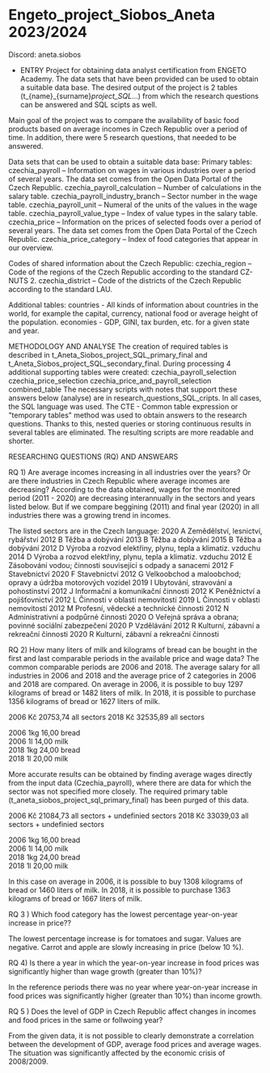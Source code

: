 # Engeto_project_Siobos_Aneta 2023/2024
Discord: aneta.siobos

- ENTRY 
Project for obtaining data analyst certification from ENGETO Academy.
The data sets that have been provided can be used to obtain a suitable data base. The desired output of the project is 2 tables (t_{name}_{surname}_project_SQL_...) from which the research questions can be answered and SQL scipts as well. 

Main goal of the project was to compare the availability of basic food products based on average incomes in Czech Republic over a period of time. In addition, there were 5 research questions, that needed to be answered.

Data sets that can be used to obtain a suitable data base:
Primary tables:
czechia_payroll – Information on wages in various industries over a period of several years. The data set comes from the Open Data Portal of the Czech Republic.
czechia_payroll_calculation – Number of calculations in the salary table.
czechia_payroll_industry_branch – Sector number in the wage table.
czechia_payroll_unit – Numeral of the units of the values ​​in the wage table.
czechia_payroll_value_type – Index of value types in the salary table.
czechia_price – Information on the prices of selected foods over a period of several years. The data set comes from the Open Data Portal of the Czech Republic.
czechia_price_category – Index of food categories that appear in our overview.

Codes of shared information about the Czech Republic:
czechia_region – Code of the regions of the Czech Republic according to the standard CZ-NUTS 2.
czechia_district – Code of the districts of the Czech Republic according to the standard LAU.

  Additional tables:
countries - All kinds of information about countries in the world, for example the capital, currency, national food or average height of the population.
economies - GDP, GINI, tax burden, etc. for a given state and year.

METHODOLOGY AND ANALYSE
The creation of required tables is described in t_Aneta_Siobos_project_SQL_primary_final and t_Aneta_Siobos_project_SQL_secondary_final. During processing 4 additional supporting tables were created: 
czechia_payroll_selection
czechia_price_selection 
czechia_price_and_payroll_selection
combined_table
The necessary scripts with notes that support these answers below (analyse) are in research_questions_SQL_cripts. In all cases, the SQL language was used. The CTE - Common table expression or "temporary tables" method was used to obtain answers to the research questions. Thanks to this, nested queries or storing continuous results in several tables are eliminated. The resulting scripts are more readable and shorter.

RESEARCHING QUESTIONS (RQ) AND ANSWEARS

RQ 1) Are average incomes increasing in all industries over the years? Or are there industries in Czech Republic where average incomes are decreasing?
According to the data obtained, wages for the monitored period (2011 - 2020) are decreasing interannually in the sectors and years listed below. But if we compare beggining (2011) and final year (2020) in all industries there was a growing trend in incomes.

The listed sectors are in the Czech language:
2020	A	Zemědělství, lesnictví, rybářství
2012	B	Těžba a dobývání
2013	B	Těžba a dobývání
2015	B	Těžba a dobývání
2012	D	Výroba a rozvod elektřiny, plynu, tepla a klimatiz. vzduchu
2014	D	Výroba a rozvod elektřiny, plynu, tepla a klimatiz. vzduchu
2012	E	Zásobování vodou; činnosti související s odpady a sanacemi
2012	F	Stavebnictví
2020	F	Stavebnictví
2012	G	Velkoobchod a maloobchod; opravy a údržba motorových vozidel
2019	I	Ubytování, stravování a pohostinství
2012	J	Informační a komunikační činnosti
2012	K	Peněžnictví a pojišťovnictví
2012	L	Činnosti v oblasti nemovitostí
2019	L	Činnosti v oblasti nemovitostí
2012	M	Profesní, vědecké a technické činnosti
2012	N	Administrativní a podpůrné činnosti
2020	O	Veřejná správa a obrana; povinné sociální zabezpečení
2020	P	Vzdělávání
2012	R	Kulturní, zábavní a rekreační činnosti
2020	R	Kulturní, zábavní a rekreační činnosti


RQ 2) How many liters of milk and kilograms of bread can be bought in the first and last comparable periods in the available price and wage data?
The common comparable periods are 2006 and 2018. The average salary for all industries in 2006 and 2018 and the average price of 2 categories in 2006 and 2018 are compared. 
On average in 2006, it is possible to buy 1297 kilograms of bread or 1482 liters of milk. In 2018, it is possible to purchase 1356 kilograms of bread or 1627 liters of milk.

2006	Kč	20753,74	all sectors	
2018	Kč	32535,89	all sectors	

2006	1kg	16,00	bread	
2006	1l	14,00	milk	
2018	1kg	24,00	bread	
2018	1l	20,00	milk	

More accurate results can be obtained by finding average wages directly from the input data (Czechia_payroll), where there are data for which the sector was not specified more closely. The required primary table (t_aneta_siobos_project_sql_primary_final) has been purged of this data.

2006 Kč	21084,73 all sectors + undefinied sectors
2018 Kč	33039,03 all sectors + undefinied sectors

2006	1kg	16,00	bread	
2006	1l	14,00	milk	
2018	1kg	24,00	bread	
2018	1l	20,00	milk	

In this case on average in 2006, it is possible to buy 1308 kilograms of bread or 1460 liters of milk. In 2018, it is possible to purchase 1363 kilograms of bread or 1667 liters of milk.

RQ 3 ) Which food category has the lowest percentage year-on-year increase in price??

The lowest percentage increase is for tomatoes and sugar. Values ​​are negative. 
Carrot and apple are slowly increasing in price (below 10 %). 

RQ 4) Is there a year in which the year-on-year increase in food prices was significantly higher than wage growth (greater than 10%)?

In the reference periods there was no year where year-on-year increase in food prices was significantly higher (greater than 10%) than income growth.

RQ 5 ) Does the level of GDP in Czech Republic affect changes in incomes and food prices in the same or follwoing year?

From the given data, it is not possible to clearly demonstrate a correlation between the development of GDP, average food prices and average wages. The situation was significantly affected by the economic crisis of 2008/2009.

